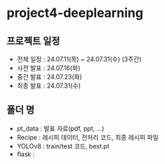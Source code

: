 # project4-deeplearning

## 프로젝트 일정
- 전체 일정 : 24.07.11(목) ~ 24.07.31(수) (3주간)
- 사전 발표 : 24.07.16(화)
- 중간 발표 : 24.07.23(화)
- 최종 발표 : 24.07.31(수)

## 폴더 명
- pt_data : 발표 자료(pdf, ppt, ...)
- Recipe : 레시피 데이터, 전처리 코드, 최종 레시피 파일
- YOLOv8 : train/test 코드, best.pt
- flask :

